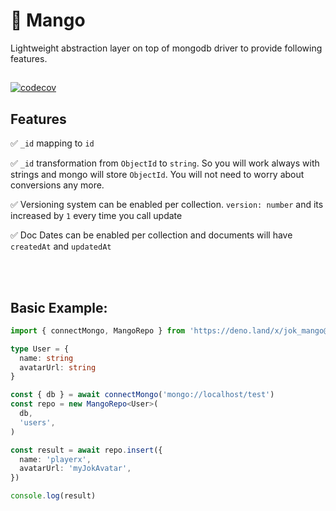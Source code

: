 # 🥭 Mango
Lightweight abstraction layer on top of mongodb driver to provide following features.

## 
[![codecov](https://codecov.io/gh/jokio/mango/branch/master/graph/badge.svg?token=7Gf9AxsXBn)](https://codecov.io/gh/jokio/mango)

## Features

✅ `_id` mapping to `id`

✅ `_id` transformation from `ObjectId` to `string`. So you will work always with strings and mongo will store `ObjectId`. You will not need to worry about conversions any more.

✅ Versioning system can be enabled per collection. `version: number`  and its increased by `1` every time you call update

✅ Doc Dates can be enabled per collection and documents will have `createdAt` and `updatedAt`


<br/>

<br/>

## Basic Example:
```ts
import { connectMongo, MangoRepo } from 'https://deno.land/x/jok_mango@v1.4.0/mod.ts'

type User = {
  name: string
  avatarUrl: string
}

const { db } = await connectMongo('mongo://localhost/test')
const repo = new MangoRepo<User>(
  db,
  'users',
)

const result = await repo.insert({
  name: 'playerx',
  avatarUrl: 'myJokAvatar',
})

console.log(result)
```